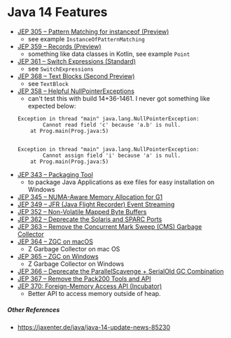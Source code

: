 # Java 14 Features

- [JEP 305 – Pattern Matching for instanceof (Preview)](https://openjdk.java.net/jeps/305)
  - see example `InstanceOfPatternMatching`
- [JEP 359 – Records (Preview)](https://openjdk.java.net/jeps/359)
  - something like data classes in Kotlin, see example `Point`
- [JEP 361 – Switch Expressions (Standard)](https://openjdk.java.net/jeps/361)
  - see `SwitchExpressions`
- [JEP 368 – Text Blocks (Second Preview)](https://openjdk.java.net/jeps/368)
    - see `TextBlock`
- [JEP 358 – Helpful NullPointerExceptions](https://openjdk.java.net/jeps/358)
    - can't test this with build 14+36-1461. I never got something like expected below:
    ```
    Exception in thread "main" java.lang.NullPointerException: 
            Cannot read field 'c' because 'a.b' is null.
        at Prog.main(Prog.java:5)
    
  
    Exception in thread "main" java.lang.NullPointerException: 
            Cannot assign field 'i' because 'a' is null.
        at Prog.main(Prog.java:5)
    ``` 
- [JEP 343 – Packaging Tool](https://openjdk.java.net/jeps/343)
  - to package Java Applications as exe files for easy installation on Windows
- [JEP 345 – NUMA-Aware Memory Allocation for G1](https://openjdk.java.net/jeps/345)  
- [JEP 349 – JFR (Java Flight Recorder) Event Streaming](https://openjdk.java.net/jeps/349)
- [JEP 352 – Non-Volatile Mapped Byte Buffers](https://openjdk.java.net/jeps/352)
- [JEP 362 – Deprecate the Solaris and SPARC Ports](https://openjdk.java.net/jeps/362)
- [JEP 363 – Remove the Concurrent Mark Sweep (CMS) Garbage Collector](https://openjdk.java.net/jeps/363)
- [JEP 364 – ZGC on macOS](https://openjdk.java.net/jeps/364)
    - Z Garbage Collector on mac OS
- [JEP 365 – ZGC on Windows](https://openjdk.java.net/jeps/365)
    - Z Garbage Collector on Windows
- [JEP 366 – Deprecate the ParallelScavenge + SerialOld GC Combination](https://openjdk.java.net/jeps/366)
- [JEP 367 – Remove the Pack200 Tools and API](https://openjdk.java.net/jeps/367)
- [JEP 370: Foreign-Memory Access API (Incubator)](https://openjdk.java.net/jeps/370)
    - Better API to access memory outside of heap.

##### Other References

- https://jaxenter.de/java/java-14-update-news-85230